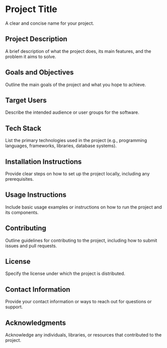 # Project Title

A clear and concise name for your project.

## Project Description

A brief description of what the project does, its main features, and the problem it aims to solve.

## Goals and Objectives

Outline the main goals of the project and what you hope to achieve.

## Target Users

Describe the intended audience or user groups for the software.

## Tech Stack

List the primary technologies used in the project (e.g., programming languages, frameworks, libraries, database systems).

## Installation Instructions

Provide clear steps on how to set up the project locally, including any prerequisites.

## Usage Instructions

Include basic usage examples or instructions on how to run the project and its components.

## Contributing

Outline guidelines for contributing to the project, including how to submit issues and pull requests.

## License

Specify the license under which the project is distributed.

## Contact Information

Provide your contact information or ways to reach out for questions or support.

## Acknowledgments

Acknowledge any individuals, libraries, or resources that contributed to the project.
